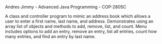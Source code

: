 Andres Jimmy - Advanced Java Programming - COP-2805C

A class and controller program to mimic an address book which allows a user to enter a first name, last name, and address. Demonstrates using an array list of objects and methods to add, remove, list, and count. Menu includes options to add an entry, remove an entry, list all entries, count how many entries, and find an entry by last name.
